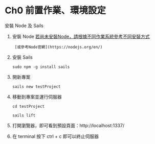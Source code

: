 # Ch0 前置作業、環境設定

安裝 Node 及 Sails

1. 安裝 Node
		[若尚未安裝Node，請根據不同作業系統參考不同安裝方式](http://sailsjs.org/get-started)

		[或參考Node官網](https://nodejs.org/en/)

2. 安裝 Sails

	```sudo npm -g install sails```

3. 開新專案

	```sails new testProject```

4. 移動到專案並運行伺服器

	```cd testProject```

	```sails lift```

5. 打開瀏覽器，即可看到預設頁面：http://localhost:1337/

6. 在 terminal 按下 ctrl + c 即可以終止伺服器